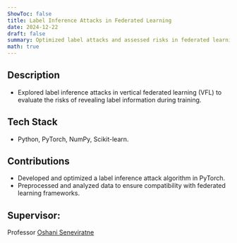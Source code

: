 ```yaml
---
ShowToc: false
title: Label Inference Attacks in Federated Learning
date: 2024-12-22
draft: false
summary: Optimized label attacks and assessed risks in federated learning.
math: true
---
```


## Description
- Explored label inference attacks in vertical federated learning (VFL) to evaluate the risks of revealing label information during training.

## Tech Stack
- Python, PyTorch, NumPy, Scikit-learn.

## Contributions
- Developed and optimized a label inference attack algorithm in PyTorch.
- Preprocessed and analyzed data to ensure compatibility with federated learning frameworks.

## Supervisor: 
Professor [Oshani Seneviratne](https://oshani.info)
